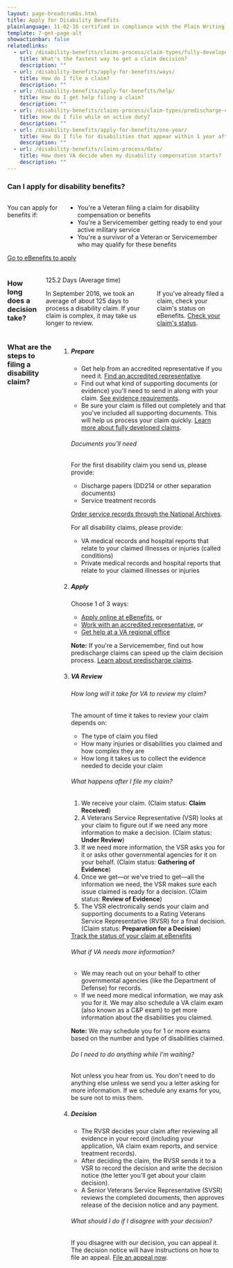 ```yaml
---
layout: page-breadcrumbs.html
title: Apply for Disability Benefits
plainlanguage: 11-02-16 certified in compliance with the Plain Writing Act
template: 7-get-page-alt
showactionbar: false
relatedlinks:
  - url: /disability-benefits/claims-process/claim-types/fully-developed-claim/
    title: What's the fastest way to get a claim decision?
    description: ""
  - url: /disability-benefits/apply-for-benefits/ways/
    title: How do I file a claim?
    description: ""
  - url: /disability-benefits/apply-for-benefits/help/
    title: How do I get help filing a claim?
    description: ""
  - url: /disability-benefits/claims-process/claim-types/predischarge-claim/
    title: How do I file while on active duty?
    description: ""
  - url: /disability-benefits/apply-for-benefits/one-year/
    title: How do I file for disabilities that appear within 1 year after discharge?
    description: ""
  - url: /disability-benefits/claims-process/date/
    title: How does VA decide when my disability compensation starts?
    description: ""
---
```


### Can I apply for disability benefits? 

<div class="row" markdown="0">
<div class="small-12 medium-8 columns usa-content"  markdown="1">

You can apply for benefits if:
- You're a Veteran filing a claim for disability compensation or benefits
- You're a Servicemember getting ready to end your active military service
- You're a survivor of a Veteran or Servicemember who may qualify for these benefits
</div>


<div class="small-12 medium-4 columns actions">
<a class="usa-button-primary va-button-primary" href="https://www.ebenefits.va.gov/ebenefits/about/feature?feature=disability-compensation">Go to eBenefits to apply</a>
</div>
</div>

<div class="row" markdown="0"><br>
<div class="small-12 columns"  markdown="1">

### How long does a decision take?

<div class="row" markdown="0"><br>
<div class="small-12 medium-3 columns"  markdown="0">

<div class="card information" markdown="0">
<span class="number" markdown="0">125.2</span>
<span class="description" markdown="0">Days</span>
<span class="heading" markdown="0">(Average time)</span>

</div>

</div>

<div class="small-12 medium-9 columns">

<div class="info-block usa-content" markdown="1">

In September 2016, we took an average of about 125 days to process a disability claim. If your claim is complex, it may take us longer to review.


</div>

<div class="disclaimer minimal" markdown="1">

If you’ve already filed a claim, check your claim's status on eBenefits.
[Check your claim's status](https://www.ebenefits.va.gov/ebenefits/about/feature?feature=compensation-pension-claim-status).
</div>

</div>
</div>
</div>

<div class="row" markdown="0">
<div class="small-12 columns divider margin top usa-content"  markdown="1">

### What are the steps to filing a disability claim?

<ol class="process">
<li class="step one">

<div markdown="1">

##### Prepare

- Get help from an accredited representative if you need it. [Find an accredited representative](/disability-benefits/apply-for-benefits/help/index.html).
- Find out what kind of supporting documents (or evidence) you'll need to send in along with your claim. [See evidence requirements](/disability-benefits/claims-process/evidence/).
- Be sure your claim is filled out completely and that you've included all supporting documents. This will help us process your claim quickly. [Learn more about fully developed claims](/disability-benefits/claims-process/claim-types/fully-developed-claim/).


</div>

<div class="feature" markdown="1">

###### Documents you’ll need

For the first disability claim you send us, please provide:

- Discharge papers (DD214 or other separation documents)
- Service treatment records

[Order service records through the National Archives](https://www.archives.gov/veterans/military-service-records/).

For all disability claims, please provide:

- VA medical records and hospital reports that relate to your claimed illnesses or injuries (called conditions)
- Private medical records and hospital reports that relate to your claimed illnesses or injuries

</div>

</li>

<li class="step two">

<div markdown="1">

##### Apply

Choose 1 of 3 ways:

- [Apply online at eBenefits]( https://www.ebenefits.va.gov/ebenefits/about/feature?feature=disability-compensation), or
- [Work with an accredited representative](/disability-benefits/apply-for-benefits/help/index.html), or
- [Get help at a VA regional office](http://www.benefits.va.gov/benefits/offices.asp)

**Note:** If you're a Servicemember, find out how predischarge claims can speed up the claim decision process. [Learn about predischarge claims](/disability-benefits/claims-process/claim-types/predischarge-claim/).

</div>

</li>

<li class="step three">

<div markdown="1">

##### VA Review

###### How long will it take for VA to review my claim?
The amount of time it takes to review your claim depends on:

- The type of claim you filed 
- How many injuries or disabilities you claimed and how complex they are
- How long it takes us to collect the evidence needed to decide your claim

</div>


<div class="feature" markdown="1">

###### What happens after I file my claim?

1. We receive your claim. (Claim status: **Claim Received**)
2. A Veterans Service Representative (VSR) looks at your claim to figure out if we need any more information to make a decision. (Claim status: **Under Review**)
3. If we need more information, the VSR asks you for it or asks other governmental agencies for it on your behalf. (Claim status: **Gathering of Evidence**)
4. Once we get—or we've tried to get—all the information we need, the VSR makes sure each issue claimed is ready for a decision.
(Claim status: **Review of Evidence**)
5. The VSR electronically sends your claim and supporting documents to a Rating Veterans Service Representative (RVSR) for a final decision. (Claim status: **Preparation for a Decision**)

</div>

<div class="actions">
<a target="_blank" href="https://www.ebenefits.va.gov/ebenefits/about/feature?feature=disability-compensation" class="usa-button-primary">Track the status of your claim at eBenefits</a>
</div>

<div markdown="1">

###### What if VA needs more information?

- We may reach out on your behalf to other governmental agencies (like the Department of Defense) for records.
- If we need more medical information, we may ask you for it. We may also schedule a VA claim exam (also known as a C&P exam) to get more information about the disabilities you claimed.

**Note:**  We may schedule you for 1 or more exams based on the number and type of disabilities claimed.

###### Do I need to do anything while I’m waiting?

Not unless you hear from us. You don't need to do anything else unless we send you a letter asking for more information. If we schedule any exams for you, be sure not to miss them.

</div>

</li>

<li class="step last four">

<div markdown="1">

##### Decision

- The RVSR decides your claim after reviewing all evidence in your record (including your application, VA claim exam reports, and service treatment records).
- After deciding the claim, the RVSR sends it to a VSR to record the decision and write the decision notice (the letter you'll get about your claim decision).
- A Senior Veterans Service Representative (SVSR) reviews the completed documents, then approves release of the decision notice and any payment.

###### What should I do if I disagree with your decision?
If you disagree with our decision, you can appeal it. The decision notice will have instructions on how to file an appeal. [File an appeal now](/disability-benefits/claims-appeal/).

</div>

</li>

</ol>
